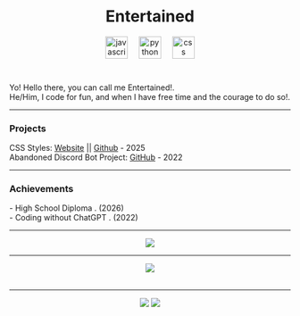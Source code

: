 <h1 align="center">Entertained</h1>

<div align="center">
  <img src="https://cdn.jsdelivr.net/gh/devicons/devicon/icons/javascript/javascript-original.svg" height="40" alt="javascript logo" />
  <img width="12" />
  <img src="https://cdn.jsdelivr.net/gh/devicons/devicon/icons/python/python-original.svg" height="40" alt="python logo" />
   <img width="12" />
  <img src="https://cdn.jsdelivr.net/gh/devicons/devicon/icons/css3/css3-original.svg" height="40" alt="css logo" />
</div>

<br/>



###


<!-- About Me -->
<p align="center">
  <ul style="list-style-type: none; padding: 0;">
    <li>Yo! Hello there, you can call me Entertained!.</li>
    <li>He/Him, I code for fun, and when I have free time and the courage to do so!.</li>
  </ul>
</p>


<hr />

### Projects

<div style="text-align: left;">
  <ul style="list-style-type: none; padding: 0;">
    <li>CSS Styles: <a href="https://userstyles.world/user/SlimsBotAndSuch" target="_blank">Website</a> || <a href="" target="_blank"> Github</a> - 2025 </li>
    <li>Abandoned Discord Bot Project: <a href="https://github.com/Entertalned/SMB-Offical" target="_blank">GitHub</a> - 2022</li>
  </ul>
</div>

<hr />

### Achievements
<div style="text-align: left;">  
    - High School Diploma <a href=""></a>. (2026)
</div>
<div style="text-align: left;">  
    - Coding without ChatGPT <a href="7"></a>. (2022)
</div>

<hr />
<!-- GitHub Stats -->
<div align="center">
    <img src="https://github-readme-stats.vercel.app/api?username=Entertalned&show_icons=true&include_all_commits=true&count_private=true&hide_border=true&bg_color=00000000&text_color=00FF00&title_color=00FF00&icon_color=00FF00">
</div>

<hr />

<!-- Language Stats -->
<div align="center">
    <img src="https://github-readme-stats.vercel.app/api/top-langs/?username=Entertalned&hide_border=true&layout=compact&theme=tokyonight&bg_color=00000000">
</div>
<br />

<hr />

<!-- Social Badges -->
<div align="center">
    <a href="http://discord.com/users/1238225742802849823"><img src="https://img.shields.io/badge/discord-%235865F2?style=for-the-badge&logo=discord&logoColor=white" /></a>
    <a href="https://www.youtube.com/@Entrain."><img src="https://img.shields.io/badge/youtube-%23FF0000?style=for-the-badge&logo=youtube&logoColor=white" /></a>
</div>
